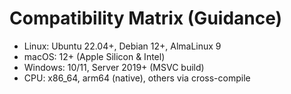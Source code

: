 # Compatibility Matrix (Guidance)
- Linux: Ubuntu 22.04+, Debian 12+, AlmaLinux 9
- macOS: 12+ (Apple Silicon & Intel)
- Windows: 10/11, Server 2019+ (MSVC build)
- CPU: x86_64, arm64 (native), others via cross-compile
